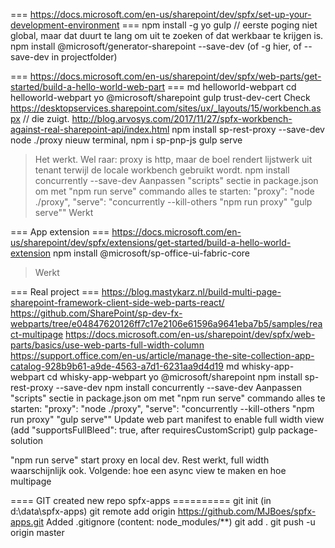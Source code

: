 === https://docs.microsoft.com/en-us/sharepoint/dev/spfx/set-up-your-development-environment ===
npm install -g yo gulp // eerste poging niet global, maar dat duurt te lang om uit te zoeken of dat werkbaar te krijgen is.
npm install @microsoft/generator-sharepoint --save-dev (of -g hier, of --save-dev in projectfolder)

=== https://docs.microsoft.com/en-us/sharepoint/dev/spfx/web-parts/get-started/build-a-hello-world-web-part ===
md helloworld-webpart
cd helloworld-webpart
yo @microsoft/sharepoint
gulp trust-dev-cert
Check https://desktopservices.sharepoint.com/sites/ux/_layouts/15/workbench.aspx
// die zuigt. http://blog.arvosys.com/2017/11/27/spfx-workbench-against-real-sharepoint-api/index.html
npm install sp-rest-proxy --save-dev
node ./proxy
nieuw terminal,
npm i sp-pnp-js
gulp serve
> Het werkt. Wel raar: proxy is http, maar de boel rendert lijstwerk uit tenant terwijl de locale workbench gebruikt wordt.
npm install concurrently --save-dev
Aanpassen "scripts" sectie in package.json om met "npm run serve" commando alles te starten:
    "proxy": "node ./proxy",
    "serve": "concurrently --kill-others \"npm run proxy\" \"gulp serve\""
> Werkt

=== App extension ===
https://docs.microsoft.com/en-us/sharepoint/dev/spfx/extensions/get-started/build-a-hello-world-extension
npm install @microsoft/sp-office-ui-fabric-core
> Werkt

=== Real project ===
https://blog.mastykarz.nl/build-multi-page-sharepoint-framework-client-side-web-parts-react/
https://github.com/SharePoint/sp-dev-fx-webparts/tree/e04847620126ff7c17e2106e61596a9641eba7b5/samples/react-multipage
https://docs.microsoft.com/en-us/sharepoint/dev/spfx/web-parts/basics/use-web-parts-full-width-column
https://support.office.com/en-us/article/manage-the-site-collection-app-catalog-928b9b61-a9de-4563-a7d1-6231aa9d4d19
md whisky-app-webpart
cd whisky-app-webpart
yo @microsoft/sharepoint
npm install sp-rest-proxy --save-dev
npm install concurrently --save-dev
Aanpassen "scripts" sectie in package.json om met "npm run serve" commando alles te starten:
    "proxy": "node ./proxy",
    "serve": "concurrently --kill-others \"npm run proxy\" \"gulp serve\""
Update web part manifest to enable full width view (add "supportsFullBleed": true, after requiresCustomScript)
gulp package-solution

"npm run serve" start proxy en local dev. Rest werkt, full width waarschijnlijk ook. Volgende: hoe een async view te maken en hoe multipage

==== GIT created new repo spfx-apps ==========
git init (in d:\data\spfx-apps)
git remote add origin https://github.com/MJBoes/spfx-apps.git
Added .gitignore (content: node_modules/**)
git add .
git push -u origin master

